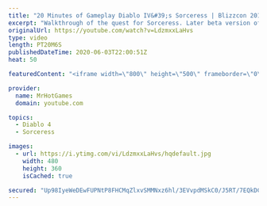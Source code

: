 ```yaml
---
title: "20 Minutes of Gameplay Diablo IV&#39;s Sorceress | Blizzcon 2019"
excerpt: "Walkthrough of the quest for Sorceress. Later beta version of Diablo 4 (Blizzcon 2019)"
originalUrl: https://youtube.com/watch?v=LdzmxxLaHvs
type: video
length: PT20M6S
publishedDateTime: 2020-06-03T22:00:51Z
heat: 50

featuredContent: "<iframe width=\"800\" height=\"500\" frameborder=\"0\" src=\"https://www.youtube.com/embed/LdzmxxLaHvs\" allow=\"accelerometer; autoplay; encrypted-media; gyroscope; picture-in-picture\" allowfullscreen></iframe>"

provider:
  name: MrHotGames
  domain: youtube.com

topics:
  - Diablo 4
  - Sorceress

images:
  - url: https://i.ytimg.com/vi/LdzmxxLaHvs/hqdefault.jpg
    width: 480
    height: 360
    isCached: true

secured: "Up98IyeWeDEwFUPNtP8FHCMqZlxvSMMNxz6hl/3EVvpdMSkC0/J5RT/7EQkDC7QiMKJnGWz5c0zKinWO/4cI1mLnQtI7p/F+iOCBwi4h5K4FrwQKiaJj15+9Eamgl65JPElTID/lNNTOxKJBFWmxLwLbq8juyvNcMsFsLMT5N02CxIcPFSV+lPff/yISxFGdAsp+dwdokniL2lsdodbcQ7Ytqc3jTP5Jvz/h2bZGATVQH5lvDRBO+f8wfJ17S0nQjhqpGBwy9NO8iennRSU9PW+fS8rQEl4eGrJJxd5eLQLyOxTrWFSTc35yFekDSdHRERx+xN8AqVayRxZCUu/sCB0eqF5BhZZeAfKmpvi1TYDRJRN7aNo32duk2/otlEFGCZvF0B2SWbhsqTwr1/a7Ew==;cMYRmCN5QOQtP7loovo8gw=="
---
```


